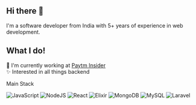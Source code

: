 ## Hi there 👋

I'm a software developer from India with 5+ years of experience in web development.

## What I do!

🔭 I'm currently working at [Paytm Insider](https://insider.in/online)<br />
✨ Interested in all things backend<br />


Main Stack

![JavaScript](https://img.shields.io/badge/javascript-%23323330.svg?style=slat&logo=javascript&logoColor=%23F7DF1E)
![NodeJS](https://img.shields.io/badge/node.js-6DA55F?style=flat&logo=node.js&logoColor=white)
![React](https://img.shields.io/badge/react-%2320232a.svg?style=flat&logo=react&logoColor=%2361DAFB)
![Elixir](https://img.shields.io/badge/elixir-%234B275F.svg?style=flat&logo=elixir&logoColor=white)
![MongoDB](https://img.shields.io/badge/MongoDB-%234ea94b.svg?style=flat&logo=mongodb&logoColor=white)
![MySQL](https://img.shields.io/badge/mysql-%2300f.svg?style=flat&logo=mysql&logoColor=white)
![Laravel](https://img.shields.io/badge/laravel-%23FF2D20.svg?style=flat&logo=laravel&logoColor=white)



<!--
**shivanikanal/shivanikanal** is a ✨ _special_ ✨ repository because its `README.md` (this file) appears on your GitHub profile.

Here are some ideas to get you started:

- 🔭 I’m currently working on ...
- 🌱 I’m currently learning ...
- 👯 I’m looking to collaborate on ...
- 🤔 I’m looking for help with ...
- 💬 Ask me about ...
- 📫 How to reach me: ...
- 😄 Pronouns: ...
- ⚡ Fun fact: ...
-->

